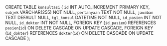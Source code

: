 CREATE TABLE `konsultasi` (
    `id` INT AUTO_INCREMENT PRIMARY KEY,
    `subjek` VARCHAR(255) NOT NULL,
    `pertanyaan` TEXT NOT NULL,
    `jawaban` TEXT DEFAULT NULL,
    `tgl_konsul` DATETIME NOT NULL,
    `id_pasien` INT NOT NULL,
    `id_dokter` INT NOT NULL,
    FOREIGN KEY (`id_pasien`) REFERENCES `pasien`(`id`) ON DELETE CASCADE ON UPDATE CASCADE,
    FOREIGN KEY (`id_dokter`) REFERENCES `dokter`(`id`) ON DELETE CASCADE ON UPDATE CASCADE
);
